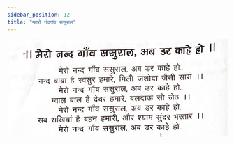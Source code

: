 ```yaml
---
sidebar_position: 12
title: "म्हारो नंदगांव ससुराल"
---
```


![img](./../../../static/img/bhajans/mero-nandganv-sasural.png)
